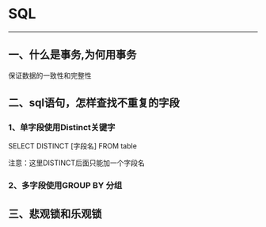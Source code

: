 # SQL

---

## 一、什么是事务,为何用事务
保证数据的一致性和完整性



## 二、sql语句，怎样查找不重复的字段

### 1、单字段使用Distinct关键字
  SELECT DISTINCT [字段名] FROM table

注意：这里DISTINCT后面只能加一个字段名

###  2、多字段使用GROUP BY 分组



## 三、悲观锁和乐观锁